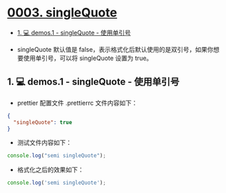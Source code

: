# [0003. singleQuote](https://github.com/Tdahuyou/prettier/tree/main/0003.%20singleQuote)

<!-- region:toc -->
- [1. 💻 demos.1 - singleQuote - 使用单引号](#1--demos1---singlequote---使用单引号)
<!-- endregion:toc -->
- singleQuote 默认值是 false，表示格式化后默认使用的是双引号，如果你想要使用单引号，可以将 singleQuote 设置为 true。

## 1. 💻 demos.1 - singleQuote - 使用单引号

- prettier 配置文件 .prettierrc 文件内容如下：

```json
{
  "singleQuote": true
}
```

- 测试文件内容如下：

```js
console.log("semi singleQuote");
```

- 格式化之后的效果如下：

```js
console.log('semi singleQuote');
```